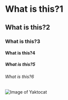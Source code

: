 # What is this?1
## What is this?2
### What is this?3
#### What is this?4
##### What is this?5
###### What is this?6

![Image of Yaktocat](https://octodex.github.com/images/yaktocat.png)
